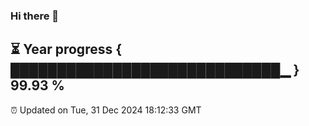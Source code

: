 ### Hi there 👋
⏳ Year progress { █████████████████████████████▁ } 99.93 %
---
⏰ Updated on Tue, 31 Dec 2024 18:12:33 GMT

